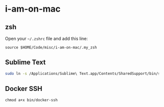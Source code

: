 # i-am-on-mac

## zsh

Open your `~/.zshrc` file and add this line:

`source $HOME/Code/misc/i-am-on-mac/.my_zsh`

## Sublime Text

```bash
sudo ln -s /Applications/Sublime\ Text.app/Contents/SharedSupport/bin/subl /usr/local/bin/sublime
```

## Docker SSH

```
chmod a+x bin/docker-ssh
```